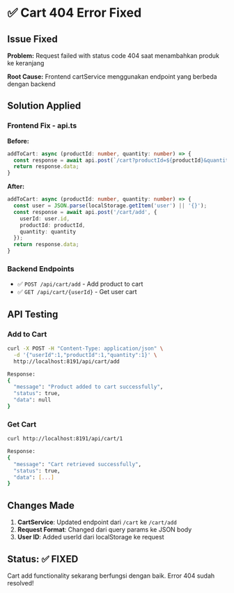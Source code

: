 # ✅ Cart 404 Error Fixed

## Issue Fixed
**Problem:** Request failed with status code 404 saat menambahkan produk ke keranjang

**Root Cause:** Frontend cartService menggunakan endpoint yang berbeda dengan backend

## Solution Applied

### Frontend Fix - api.ts
**Before:**
```typescript
addToCart: async (productId: number, quantity: number) => {
  const response = await api.post(`/cart?productId=${productId}&quantity=${quantity}`);
  return response.data;
}
```

**After:**
```typescript
addToCart: async (productId: number, quantity: number) => {
  const user = JSON.parse(localStorage.getItem('user') || '{}');
  const response = await api.post('/cart/add', {
    userId: user.id,
    productId: productId,
    quantity: quantity
  });
  return response.data;
}
```

### Backend Endpoints
- ✅ `POST /api/cart/add` - Add product to cart
- ✅ `GET /api/cart/{userId}` - Get user cart

## API Testing

### Add to Cart
```bash
curl -X POST -H "Content-Type: application/json" \
  -d '{"userId":1,"productId":1,"quantity":1}' \
  http://localhost:8191/api/cart/add

Response:
{
  "message": "Product added to cart successfully",
  "status": true,
  "data": null
}
```

### Get Cart
```bash
curl http://localhost:8191/api/cart/1

Response:
{
  "message": "Cart retrieved successfully",
  "status": true,
  "data": [...]
}
```

## Changes Made
1. **CartService**: Updated endpoint dari `/cart` ke `/cart/add`
2. **Request Format**: Changed dari query params ke JSON body
3. **User ID**: Added userId dari localStorage ke request

## Status: ✅ FIXED
Cart add functionality sekarang berfungsi dengan baik. Error 404 sudah resolved!